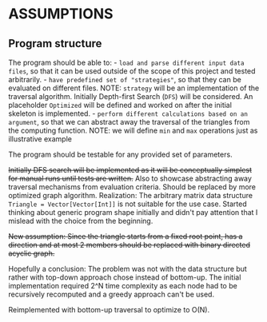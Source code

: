 # ASSUMPTIONS

## Program structure

The program should be able to:
    - `load and parse different input data files`, so that it can be used outside of the scope of this project and tested arbitrarily.
    - `have predefined set of "strategies"`, so that they can be evaluated on different files.
       NOTE: `strategy` will be an implementation of the traversal algorithm.
        Initially Depth-first Search (`DFS`) will be considered. An placeholder `Optimized` will be defined and worked on after the initial skeleton is implemented. 
    - `perform different calculations based on an argument`, so that we can abstract away the traversal of the triangles from the computing function.
       NOTE: we will define `min` and `max` operations just as illustrative example

The program should be testable for any provided set of parameters.

~~Initially DFS search will be implemented as it will be conceptually simplest for manual runs until tests are written.~~
Also to showcase abstracting away traversal mechanisms from evaluation criteria. Should be replaced by more optimized graph algorithm.
Realization: The arbitrary matrix data structure `Triangle = Vector[Vector[Int]]` is not suitable for the use case.
Started thinking about generic program shape initially and didn't pay attention that I mislead with the choice from the beginning.

~~New assumption: Since the triangle starts from a fixed root point, has a direction and at most 2 members should be replaced with binary directed acyclic graph.~~

Hopefully a conclusion:
The problem was not with the data structure but rather with top-down approach chose instead of bottom-up.
The initial implementation required 2^N time complexity as each node had to be recursively recomputed and a greedy approach can't be used.

Reimplemented with bottom-up traversal to optimize to O(N). 